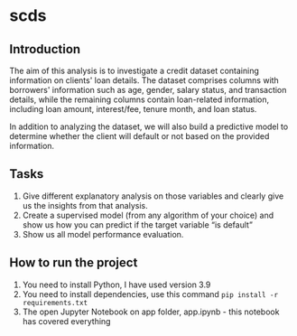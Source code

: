 # scds
## Introduction

The aim of this analysis is to investigate a credit dataset containing information on clients' loan details. The dataset comprises columns with borrowers' information such as age, gender, salary status, and transaction details, while the remaining columns contain loan-related information, including loan amount, interest/fee, tenure month, and loan status.

In addition to analyzing the dataset, we will also build a predictive model to determine whether the client will default or not based on the provided information.

## Tasks
 

1.   Give different explanatory analysis on those variables and clearly give us the insights from that analysis.
2.   Create a supervised model (from any algorithm of your choice) and show us how you can predict if the target variable “is default”
3.   Show us all model performance evaluation.


## How to run the project
1.   You need to install Python, I have used version 3.9
2.   You need to install dependencies, use this command `pip install -r requirements.txt`
3.   The open Jupyter Notebook on app folder, app.ipynb - this notebook has covered everything



